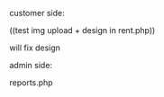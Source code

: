 customer side:

((test img upload + design in rent.php))

will fix design

admin side:

reports.php

